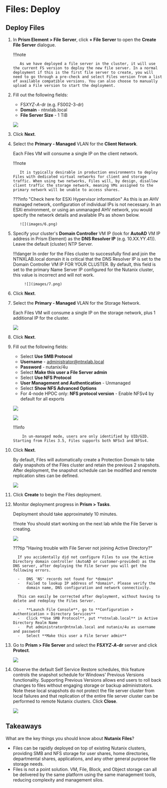 # Files: Deploy

## Deploy Files

1.  In **Prism Element > File Server**, click **+ File Server** to open the
    **Create File Server** dialogue.

    !!!note

           As we have deployed a file server in the cluster, it will use the current FS version to deploy the new file server. In a normal deployment if this is the first file server to create, you will need to go through a pre-check and select Files version from a list of available compatible versions. You can also choose to manually upload a File version to start the deployment.

2.  Fill out the following fields:

    -   FS*XYZ*-*A*-dr (e.g. FS002-3-dr)
    -   **Domain** - ntnxlab.local
    -   **File Server Size** - 1 TiB

    ![](images/4.png)

3.  Click **Next**.

5.  Select the **Primary - Managed** VLAN for the **Client Network**.
    
    Each Files VM will consume a single IP on the client network.

    !!!note
    
           It is typically desirable in production environments to deploy Files with dedicated virtual networks for client and storage traffic. When using two networks, Files will, by design, disallow client traffic the storage network, meaning VMs assigned to the primary network will be unable to access shares.

   
    ???info "Check here for ESXi Hypervisor information"
           As this is an AHV managed network, configuration of individual IPs
           is not necessary. In an ESXi environment, or using an unmanaged AHV
           network, you would specify the network details and available IPs as
           shown below.
       
           ![](images/6.png)
    

6.  Specify your cluster's **Domain Controller** VM IP (look for
    **AutoAD** VM IP address in Prism Element) as the **DNS Resolver
    IP** (e.g. 10.XX.YY.41)). Leave the default (cluster) NTP Server.

    !!!danger
             In order for the Files cluster to successfully find and join the NTNXLAB.local domain it is critical that the DNS Resolver IP is set to the Domain Controller VM IP FOR YOUR CLUSTER. By default, this field is set to the primary Name Server IP configured for the Nutanix cluster, this value is incorrect and will not work.

             ![](images/7.png)

7.  Click **Next**.

8.  Select the **Primary - Managed** VLAN for the Storage Network.

    Each Files VM will consume a single IP on the storage network, plus 1 additional IP for the cluster.

    ![](images/8.png)

9.  Click **Next**.

10. Fill out the following fields:

    -   Select **Use SMB Protocol**
    -   **Username** - <administrator@ntnxlab.local>
    -   **Password** - nutanix/4u
    -   Select **Make this user a File Server admin**
    -   Select **Use NFS Protocol**
    -   **User Management and Authentication** - Unmanaged
    -   Select **Show NFS Advanced Options**
    -   For 4-node HPOC only: **NFS protocol version** - Enable NFSv4 by default for all
        exports

    ![](images/9.png)

    ![](images/9-1.png)

    !!!info

            In un-managed mode, users are only identified by UID/GID. Starting from Files 3.5, Files supports both NFSv3 and NFSv4.

11. Click **Next**.

    By default, Files will automatically create a Protection Domain to
    take daily snapshots of the Files cluster and retain the previous 2
    snapshots. After deployment, the snapshot schedule can be modified
    and remote replication sites can be defined.

    ![](images/10.png)

12. Click **Create** to begin the Files deployment.

13. Monitor deployment progress in **Prism > Tasks**.

    Deployment should take approximately 10 minutes. 

    !!!note
            You should start working on the next lab while the File Server is creating.

    ![](images/11.png)

    ???tip "Having trouble with File Server not joining Active Directory?"

          If you accidentally did not configure Files to use the Active Directory domain controller (AutoAD or customer-provided) as the DNS server, after deploying the File Server you will get the following errors.
      
          -   DNS 'NS' records not found for *domain*
          -   Failed to lookup IP address of *domain*. Please verify the
              domain name, DNS configuration and network connectivity.
      
          This can easily be corrected after deployment, without having to delete and redeploy the Files Server.
      
          -   **Launch File Console**, go to **Configuration > Authentication > Directory Services**
          -   Click **Use SMB Protocol**, put **ntnxlab.local** in Active Directory Realm Name
          -   Put administrator@ntnxlab.local and nutanix/4u as username and password
          -   Select **Make this user a File Server admin**
          
    

14. Go to **Prism > File Server** and select the **FS*XYZ*-*A*-dr**
    server and click **Protect**.

    ![](images/12.png)

15. Observe the default Self Service Restore schedules, this feature controls the snapshot schedule for Windows\' Previous Versions functionality. Supporting Previous Versions allows end users to roll back changes to files without engaging storage or backup administrators. Note these local snapshots do not protect the file server cluster from local failures and that replication of the entire file server cluster can be performed to remote Nutanix clusters. Click **Close**.

    ![](images/13.png)

## Takeaways

What are the key things you should know about **Nutanix Files**?

-   Files can be rapidly deployed on top of existing Nutanix clusters,
    providing SMB and NFS storage for user shares, home directories,
    departmental shares, applications, and any other general purpose
    file storage needs.
-   Files is not a point solution. VM, File, Block, and Object storage
    can all be delivered by the same platform using the same management
    tools, reducing complexity and management silos.
